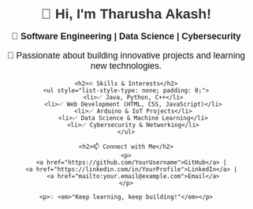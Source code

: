 <!DOCTYPE html>
<html lang="en">
<head>
    <meta charset="UTF-8">
    <meta name="viewport" content="width=device-width, initial-scale=1.0">
    <title>Tharusha Akash - GitHub Profile</title>
    <style>
        body { font-family: Arial, sans-serif; text-align: center; padding: 20px; }
        h1 { color: #333; }
        p { font-size: 18px; }
        a { color: #0366d6; text-decoration: none; }
    </style>
</head>
<body>
    <h1>👋 Hi, I'm Tharusha Akash!</h1>
    <p>🚀 <strong>Software Engineering | Data Science | Cybersecurity</strong></p>
    <p>🔧 Passionate about building innovative projects and learning new technologies.</p>

    <h2>🔥 Skills & Interests</h2>
    <ul style="list-style-type: none; padding: 0;">
        <li>✅ Java, Python, C++</li>
        <li>✅ Web Development (HTML, CSS, JavaScript)</li>
        <li>✅ Arduino & IoT Projects</li>
        <li>✅ Data Science & Machine Learning</li>
        <li>✅ Cybersecurity & Networking</li>
    </ul>

    <h2>📫 Connect with Me</h2>
    <p>
        <a href="https://github.com/YourUsername">GitHub</a> | 
        <a href="https://linkedin.com/in/YourProfile">LinkedIn</a> | 
        <a href="mailto:your.email@example.com">Email</a>
    </p>

    <p>💡 <em>"Keep learning, keep building!"</em></p>
</body>
</html>
